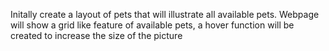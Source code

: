 Initally create a layout of pets that will illustrate all available pets. 
Webpage will show a grid like feature of available pets, a hover function will be created to increase the size of the picture

